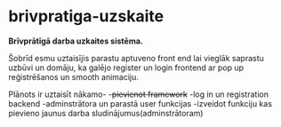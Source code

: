 # brivpratiga-uzskaite
**Brīvprātīgā darba uzkaites sistēma.**

Šobrīd esmu uztaisījis parastu aptuveno front end lai vieglāk saprastu uzbūvi un domāju, ka galējo register un login frontend ar pop up reģistrēšanos un smooth animaciju. 

Plānots ir uztaisīt nākamo-
-~~pievienot framework~~
-log in un registration backend
-adminstrātora un parastā user funkcijas
-izveidot funkciju kas pievieno jaunus darba sludinājumus(adminstrātoram)
